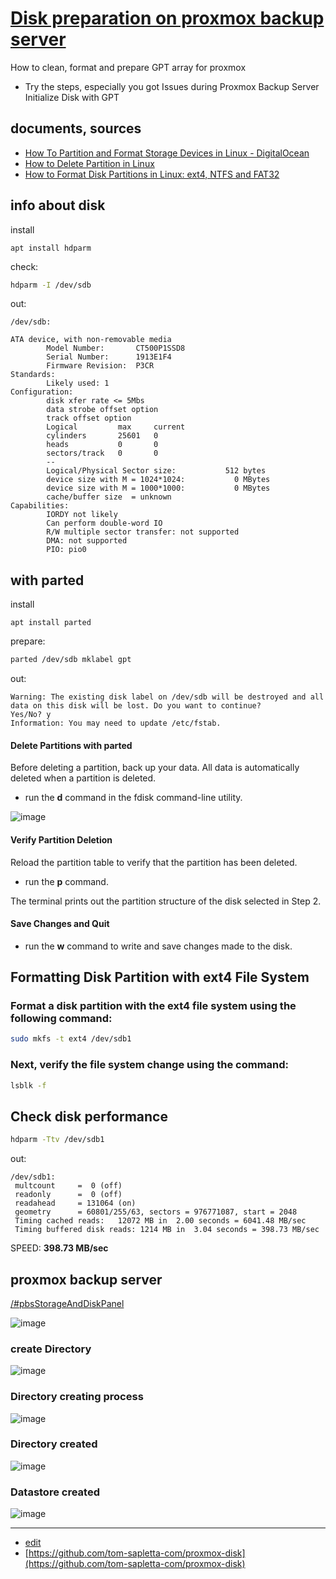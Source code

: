 # [Disk preparation on proxmox backup server](https://tom-sapletta-com.github.io/proxmox-disk/)

How to clean, format and prepare GPT array for proxmox

+ Try the steps, especially you got Issues during Proxmox Backup Server Initialize Disk with GPT 

## documents, sources

+ [How To Partition and Format Storage Devices in Linux - DigitalOcean](https://www.digitalocean.com/community/tutorials/how-to-partition-and-format-storage-devices-in-linux)
+ [How to Delete Partition in Linux](https://phoenixnap.com/kb/delete-partition-linux)
+ [How to Format Disk Partitions in Linux: ext4, NTFS and FAT32](https://phoenixnap.com/kb/linux-format-disk)
 
## info about disk

install
```
apt install hdparm
```

check:
```bash    
hdparm -I /dev/sdb  
```

out:
```
/dev/sdb:

ATA device, with non-removable media
        Model Number:       CT500P1SSD8                             
        Serial Number:      1913E1F4        
        Firmware Revision:  P3CR
Standards:
        Likely used: 1
Configuration:
        disk xfer rate <= 5Mbs
        data strobe offset option
        track offset option
        Logical         max     current
        cylinders       25601   0
        heads           0       0
        sectors/track   0       0
        --
        Logical/Physical Sector size:           512 bytes
        device size with M = 1024*1024:           0 MBytes
        device size with M = 1000*1000:           0 MBytes 
        cache/buffer size  = unknown
Capabilities:
        IORDY not likely
        Can perform double-word IO
        R/W multiple sector transfer: not supported
        DMA: not supported
        PIO: pio0
```



## with parted

install
```
apt install parted
```

prepare:
```bash
parted /dev/sdb mklabel gpt
```

out:
```
Warning: The existing disk label on /dev/sdb will be destroyed and all data on this disk will be lost. Do you want to continue?
Yes/No? y                                                                 
Information: You may need to update /etc/fstab.
```


#### Delete Partitions with parted

Before deleting a partition, back up your data. 
All data is automatically deleted when a partition is deleted.

+ run the **d** command in the fdisk command-line utility.


![image](https://github.com/tom-sapletta-com/proxmox-disk/assets/5669657/f3f34a96-879b-4788-8631-98b549450216)


####  Verify Partition Deletion

Reload the partition table to verify that the partition has been deleted. 

+ run the **p** command.

The terminal prints out the partition structure of the disk selected in Step 2.


#### Save Changes and Quit

+ run the **w** command to write and save changes made to the disk.



## Formatting Disk Partition with ext4 File System

### Format a disk partition with the ext4 file system using the following command:

```bash
sudo mkfs -t ext4 /dev/sdb1
```

### Next, verify the file system change using the command:

```bash
lsblk -f
```


## Check disk performance

```bash
hdparm -Ttv /dev/sdb1
```

out:
```
/dev/sdb1:
 multcount     =  0 (off)
 readonly      =  0 (off)
 readahead     = 131064 (on)
 geometry      = 60801/255/63, sectors = 976771087, start = 2048
 Timing cached reads:   12072 MB in  2.00 seconds = 6041.48 MB/sec
 Timing buffered disk reads: 1214 MB in  3.04 seconds = 398.73 MB/sec
```

SPEED: **398.73 MB/sec**


## proxmox backup server


[/#pbsStorageAndDiskPanel](#pbsStorageAndDiskPanel)

![image](https://github.com/tom-sapletta-com/disk/assets/5669657/e56d1297-9dc4-43d7-80fc-837007d94312)



### create Directory

![image](https://github.com/tom-sapletta-com/disk/assets/5669657/015cede6-26e3-4946-a28c-dd6fb8df4fcd)


### Directory creating process

![image](https://github.com/tom-sapletta-com/disk/assets/5669657/730d2dcb-2e83-41cb-9474-71625a4021aa)


### Directory created

![image](https://github.com/tom-sapletta-com/disk/assets/5669657/28222c46-3b6b-4639-badb-464c8d8a7acd)


### Datastore created

![image](https://github.com/tom-sapletta-com/disk/assets/5669657/2b425743-a881-41cb-968b-3e66bec36072)




---
+ [edit](https://github.com/tom-sapletta-com/proxmox-disk/edit/main/README.md)
+ [https://github.com/tom-sapletta-com/proxmox-disk](https://github.com/tom-sapletta-com/proxmox-disk)

  
